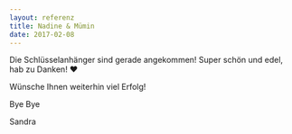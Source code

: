 ```yaml
---
layout: referenz
title: Nadine & Mümin
date: 2017-02-08
---
```


Die Schlüsselanhänger sind gerade angekommen! Super schön und edel, hab zu Danken! ❤️

Wünsche Ihnen weiterhin viel Erfolg!

Bye Bye 

Sandra




